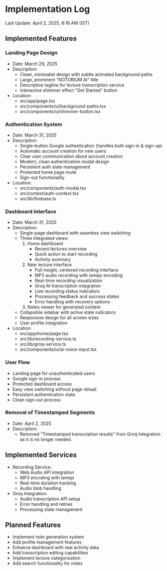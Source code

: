# Implementation Log

Last Update: April 2, 2025, 8:16 AM (IST)

## Implemented Features

### Landing Page Design
- Date: March 29, 2025
- Description: 
  - Clean, minimalist design with subtle animated background paths
  - Large, prominent "NOTORIUM AI" title
  - Descriptive tagline for lecture transcription service
  - Interactive shimmer effect "Get Started" button
- Location: 
  - src/app/page.tsx
  - src/components/ui/background-paths.tsx
  - src/components/ui/shimmer-button.tsx

### Authentication System
- Date: March 31, 2025
- Description:
  - Single-button Google authentication (handles both sign-in & sign-up)
  - Automatic account creation for new users
  - Clear user communication about account creation
  - Modern, clean authentication modal design
  - Persistent auth state management
  - Protected home page route
  - Sign-out functionality
- Location:
  - src/components/auth-modal.tsx
  - src/context/auth-context.tsx
  - src/lib/firebase.ts

### Dashboard Interface
- Date: March 31, 2025
- Description:
  - Single-page dashboard with seamless view switching
  - Three integrated views:
    1. Home dashboard
       - Recent lectures overview
       - Quick action to start recording
       - Activity summary
    2. New lecture interface
       - Full-height, centered recording interface
       - MP3 audio recording with lamejs encoding
       - Real-time recording visualization
       - Groq AI transcription integration
       - Live recording status indicators
       - Processing feedback and success states
       - Error handling with recovery options
    3. Notes viewer for generated content
  - Collapsible sidebar with active state indicators
  - Responsive design for all screen sizes
  - User profile integration
- Location:
  - src/app/home/page.tsx
  - src/lib/recording-service.ts
  - src/lib/groq-service.ts
  - src/components/ui/ai-voice-input.tsx

### User Flow
- Landing page for unauthenticated users
- Google sign-in process
- Protected dashboard access
- Easy view switching without page reload
- Persistent authentication state
- Clean sign-out process

### Removal of Timestamped Segments
- Date: April 2, 2025
- Description:
  - Removed "Timestamped transcription results" from Groq Integration as it is no longer needed.

## Implemented Services
- Recording Service:
  - Web Audio API integration
  - MP3 encoding with lamejs
  - Real-time duration tracking
  - Audio blob handling
- Groq Integration:
  - Audio transcription API setup
  - Error handling and retries
  - Processing state management

## Planned Features
- Implement note generation system
- Add profile management features
- Enhance dashboard with real activity data
- Add transcription editing capabilities
- Implement lecture categorization
- Add search functionality for notes
